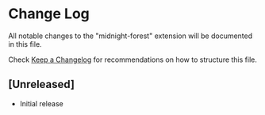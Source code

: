 # Change Log

All notable changes to the "midnight-forest" extension will be documented in this file.

Check [Keep a Changelog](http://keepachangelog.com/) for recommendations on how to structure this file.

## [Unreleased]

- Initial release
